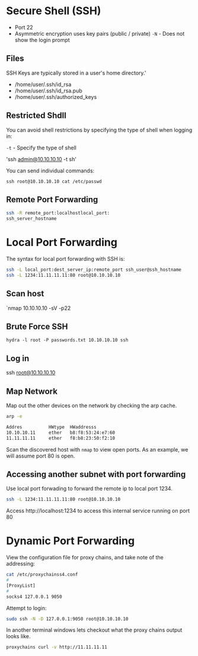 # Secure Shell (SSH)
- Port 22
- Asymmetric encryption uses key pairs (public / private)
`-N` - Does not show the login prompt

 
## Files
SSH Keys are typically stored in a user's home directory.'
- /home/user/.ssh/id_rsa
- /home/user/.ssh/id_rsa.pub
- /home/user/.ssh/authorized_keys

## Restricted Shdll
You can avoid shell restrictions by specifying the type of shell when logging in:

`-t` - Specify the type of shell

'ssh admin@10.10.10.10 -t sh'

You can send individual commands:

`ssh root@10.10.10.10 cat /etc/passwd`


## Remote Port Forwarding
```sh
ssh -R remote_port:localhostlocal_port:
ssh_server_hostname
```



# Local Port Forwarding
The syntax for local port forwarding with SSH is:

```sh
ssh -L local_port:dest_server_ip:remote_port ssh_user@ssh_hostname
ssh -L 1234:11.11.11.11:80 root@10.10.10.10
```


## Scan host
`nmap 10.10.10.10 -sV -p22

## Brute Force SSH
`hydra -l root -P passwords.txt 10.10.10.10 ssh`

## Log in
ssh root@10.10.10.10

## Map Network
Map out the other devices on the network by checking the arp cache.

```sh
arp -e 

Addres          HWtype  HWaddresss
10.10.10.11     ether   b8:f8:53:24:e7:60
11.11.11.11     ether   f8:b8:23:50:f2:10
```

Scan the discovered host with `nmap` to view open ports. As an example, we will assume port 80 is open.

## Accessing another subnet with port forwarding
Use local port forwading to forward the remote ip to local port 1234. 

```sh
ssh -L 1234:11.11.11.11:80 root@10.10.10.10
```

Access http://localhost:1234 to access this internal service running on port 80


# Dynamic Port Forwarding
View the configuration file for proxy chains, and take note of the addressing:

```sh
cat /etc/proxychainss4.conf
#
[ProxyList]
#
socks4 127.0.0.1 9050
```

Attempt to login:
```sh
sudo ssh -N -D 127.0.0.1:9050 root@10.10.10.10 
```

In another terminal windows lets checkout what the proxy chains output looks like.
```sh
proxychains curl -v http://11.11.11.11
```
